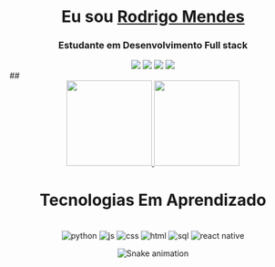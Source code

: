 <div>
  
  <h1 align="center">
    Eu sou
    <a href="https://www.linkedin.com/in/rodrigo-mendes-de-jesus-dev">Rodrigo Mendes</a>
  </h1>
  
  <h3 align="center">
    Estudante em Desenvolvimento Full stack
    </a>  
  </h3>

</div>

<div align="center">
  <a href="https://www.linkedin.com/in/rodrigo-mendes-de-jesus-dev/" target="_blank"><img src="https://img.shields.io/badge/-LinkedIn-%230077B5?style=for-the-badge&logo=linkedin&logoColor=white" target="_blank"></a> 
<a href="mailto:rodrigomendescatalyst@gmail.com"><img src="https://img.shields.io/badge/-Gmail-%23333?style=for-the-badge&logo=gmail&logoColor=white" target="_blank"></a>  
  <a href="https://instagram.com/catalystblack10?igshid=ZDdkNTZiNTM=/" target="_blank"><img src="https://img.shields.io/badge/-Instagram-%23E4405F?style=for-the-badge&logo=instagram&logoColor=white" target="_blank"></a>
  <a href="https://discord.com/channels/@me/" target="_blank"><img src="https://img.shields.io/badge/Discord-7289DA?style=for-the-badge&logo=discord&logoColor=white" target="_blank"></a>  
 
</div>
##
<div align="center">
  <a href="https://github.com/catalystblack10">
<img height="150em" src="https://github-readme-stats.vercel.app/api?username=catalyst10&show_icons=true&theme=dracula&hide_border=false&show_owner=true"/>
    <img height="150em" src="https://github-readme-stats.vercel.app/api/top-langs/?username=catalyst10&layout=compact&langs_count=16&theme=dracula"/>
  </a>
</div>

 ## 
   <h1 align="center"> Tecnologias Em Aprendizado</a></h1>
 
<div align="center"><br>
<img align="center" alt="python" src="https://img.shields.io/badge/Python-14354C?style=for-the-badge&logo=python&logoColor=white"/>
<img align="center" alt="js" src="https://img.shields.io/badge/JavaScript-F7DF1E?style=for-the-badge&logo=javascript&logoColor=black"/>
<img align="center" alt="css" src="https://img.shields.io/badge/CSS3-1572B6?style=for-the-badge&logo=css3&logoColor=white"/>
<img align="center" alt="html" src="https://img.shields.io/badge/HTML5-E34F26?style=for-the-badge&logo=html5&logoColor=white"/>  
<img align="center" alt="sql" src="https://img.shields.io/badge/MySQL-00000F?style=for-the-badge&logo=mysql&logoColor=white"/>
<img align="center" alt="react native" src="https://img.shields.io/badge/React_Native-20232A?style=for-the-badge&logo=react&logoColor=61DAFB"/>                              
</div>      
                                                                                                                                
<div align="center">

  ![Snake animation](https://github.com/danielbped/danielbped/blob/output/github-contribution-grid-snake.svg)
  
</div>
